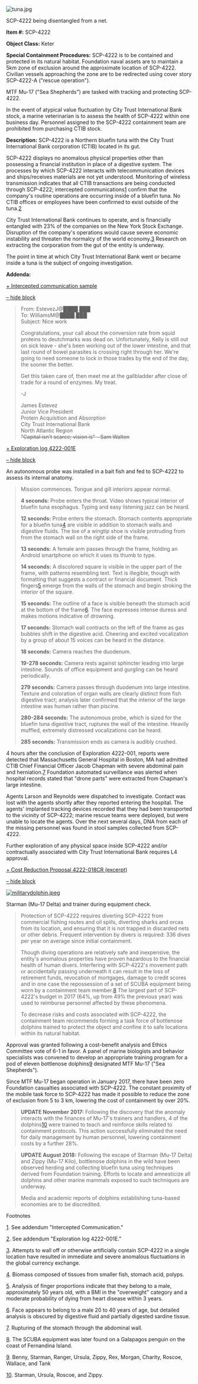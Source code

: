 ![tuna.jpg](http://scp-wiki.wdfiles.com/local--files/scp-4222/tuna.jpg)

SCP-4222 being disentangled from a net.

**Item #:** SCP-4222

**Object Class:** Keter

**Special Containment Procedures:** SCP-4222 is to be contained and protected in its natural habitat. Foundation naval assets are to maintain a 5km zone of exclusion around the approximate location of SCP-4222. Civilian vessels approaching the zone are to be redirected using cover story SCP-4222-A ("rescue operation").

MTF Mu-17 ("Sea Shepherds") are tasked with tracking and protecting SCP-4222.

In the event of atypical value fluctuation by City Trust International Bank stock, a marine veterinarian is to assess the health of SCP-4222 within one business day. Personnel assigned to the SCP-4222 containment team are prohibited from purchasing CTIB stock.

**Description:** SCP-4222 is a Northern bluefin tuna with the City Trust International Bank corporation (CTIB) located in its gut.

SCP-4222 displays no anomalous physical properties other than possessing a financial institution in place of a digestive system. The processes by which SCP-4222 interacts with telecommunication devices and ships/receives materials are not yet understood. Monitoring of wireless transmission indicates that all CTIB transactions are being conducted through SCP-4222; intercepted communications[1](javascript:;) confirm that the company's routine operations are occurring inside of a bluefin tuna. No CTIB offices or employees have been confirmed to exist outside of the tuna.[2](javascript:;)

City Trust International Bank continues to operate, and is financially entangled with 23% of the companies on the New York Stock Exchange. Disruption of the company's operations would cause severe economic instability and threaten the normalcy of the world economy.[3](javascript:;) Research on extracting the corporation from the gut of the entity is underway.

The point in time at which City Trust International Bank went or became inside a tuna is the subject of ongoing investigation.

**Addenda:**

[+ Intercepted communication sample](javascript:;)

[– hide block](javascript:;)

> From: EstevezJ@████.███  
> To: WilliamsM@████.███  
> Subject: Nice work
> 
> Congratulations, your call about the conversion rate from squid proteins to deutchmarks was dead on. Unfortunately, Kelly is still out on sick leave - she's been working out of the lower intestine, and that last round of bowel parasites is crossing right through her. We're going to need someone to lock in those trades by the end of the day, the sooner the better.
> 
> Get this taken care of, then meet me at the gallbladder after close of trade for a round of enzymes. My treat.
> 
> \-J
> 
> James Estevez  
> Junior Vice President  
> Protein Acquisition and Absorption  
> City Trust International Bank  
> North Atlantic Region  
> ~~"Capital isn't scarce; vision is" - Sam Walton~~

[+ Exploration log 4222-001E](javascript:;)

[– hide block](javascript:;)

An autonomous probe was installed in a bait fish and fed to SCP-4222 to assess its internal anatomy.

> Mission commences. Tongue and gill interiors appear normal.
> 
> **4 seconds:** Probe enters the throat. Video shows typical interior of bluefin tuna esophagus. Typing and easy listening jazz can be heard.
> 
> **12 seconds:** Probe enters the stomach. Stomach contents appropriate for a bluefin tuna[4](javascript:;) are visible in addition to stomach walls and digestive fluids. The toe of a wingtip shoe is visible protruding from from the stomach wall on the right side of the frame.
> 
> **13 seconds:** A female arm passes through the frame, holding an Android smartphone on which it uses its thumb to type.
> 
> **14 seconds:** A discolored square is visible in the upper part of the frame, with patterns resembling text. Text is illegible, though with formatting that suggests a contract or financial document. Thick fingers[5](javascript:;) emerge from the walls of the stomach and begin stroking the interior of the square.
> 
> **15 seconds:** The outline of a face is visible beneath the stomach acid at the bottom of the frame[6](javascript:;). The face expresses intense duress and makes motions indicative of drowning.  
>   
> **17 seconds:** Stomach wall contracts on the left of the frame as gas bubbles shift in the digestive acid. Cheering and excited vocalization by a group of about 15 voices can be heard in the distance.
> 
> **18 seconds:** Camera reaches the duodenum.
> 
> **19-278 seconds:** Camera rests against sphincter leading into large intestine. Sounds of office equipment and gurgling can be heard periodically.
> 
> **279 seconds:** Camera passes through duodenum into large intestine. Texture and coloration of organ walls are clearly distinct from fish digestive tract; analysis later confirmed that the interior of the large intestine was human rather than piscine.
> 
> **280-284 seconds:** The autonomous probe, which is sized for the bluefin tuna digestive tract, ruptures the wall of the intestine. Heavily muffled, extremely distressed vocalizations can be heard.
> 
> **285 seconds:** Transmission ends as camera is audibly crushed.

4 hours after the conclusion of Exploration 4222-001, reports were detected that Massachusetts General Hospital in Boston, MA had admitted CTIB Chief Financial Officer Jacob Chapman with severe abdominal pain and herniation.[7](javascript:;) Foundation automated surveillance was alerted when hospital records stated that "drone parts" were extracted from Chapman's large intestine.

Agents Larson and Reynolds were dispatched to investigate. Contact was lost with the agents shortly after they reported entering the hospital. The agents' implanted tracking devices recorded that they had been transported to the vicinity of SCP-4222; marine rescue teams were deployed, but were unable to locate the agents. Over the next several days, DNA from each of the missing personnel was found in stool samples collected from SCP-4222.

Further exploration of any physical space inside SCP-4222 and/or contractually associated with City Trust International Bank requires L4 approval.

[+ Cost Reduction Proposal 4222-018CR (excerpt)](javascript:;)

[– hide block](javascript:;)

[![militarydolphin.jpeg](http://scp-wiki.wdfiles.com/local--resized-images/scp-4222/militarydolphin.jpeg/medium.jpg)](http://scp-wiki.wdfiles.com/local--files/scp-4222/militarydolphin.jpeg)

Starman (Mu-17 Delta) and trainer during equipment check.

> Protection of SCP-4222 requires diverting SCP-4222 from commercial fishing routes and oil spills, diverting sharks and orcas from its location, and ensuring that it is not trapped in discarded nets or other debris. Frequent intervention by divers is required: 336 dives per year on average since initial containment.
> 
> Though diving operations are relatively safe and inexpensive, the entity's anomalous properties have proven hazardous to the financial health of human divers. Interfering with SCP-4222's movement path or accidentally passing underneath it can result in the loss of retirement funds, revocation of mortgages, damage to credit scores and in one case the repossession of a set of SCUBA equipment being worn by a containment team member.[8](javascript:;) The largest part of SCP-4222's budget in 2017 (64%, up from 49% the previous year) was used to reimburse personnel affected by these phenomena.
> 
> To decrease risks and costs associated with SCP-4222, the containment team recommends forming a task force of bottlenose dolphins trained to protect the object and confine it to safe locations within its natural habitat.

Approval was granted following a cost-benefit analysis and Ethics Committee vote of 6-1 in favor. A panel of marine biologists and behavior specialists was convened to develop an appropriate training program for a pod of eleven bottlenose dolphins[9](javascript:;) designated MTF Mu-17 ("Sea Shepherds").

Since MTF Mu-17 began operation in January 2017, there have been zero Foundation casualties associated with SCP-4222. The constant proximity of the mobile task force to SCP-4222 has made it possible to reduce the zone of exclusion from 5 to 3 km, lowering the cost of containment by over 20%.  

> **UPDATE November 2017:** Following the discovery that the anomaly interacts with the finances of Mu-17's trainers and handlers, 4 of the dolphins[10](javascript:;) were trained to teach and reinforce skills related to containment protocols. This action successfully eliminated the need for daily management by human personnel, lowering containment costs by a further 28%.

> **UPDATE August 2018:** Following the escape of Starman (Mu-17 Delta) and Zippy (Mu-17 Kilo), bottlenose dolphins in the wild have been observed herding and collecting bluefin tuna using techniques derived from Foundation training. Efforts to locate and amnesticize all dolphins and other marine mammals exposed to such techniques are underway.
> 
> Media and academic reports of dolphins establishing tuna-based economies are to be discredited.

Footnotes

[1](javascript:;). See addendum "Intercepted Communication."

[2](javascript:;). See addendum "Exploration log 4222-001E."

[3](javascript:;). Attempts to wall off or otherwise artificially contain SCP-4222 in a single location have resulted in immediate and severe anomalous fluctuations in the global currency exchange.

[4](javascript:;). Biomass composed of tissues from smaller fish, stomach acid, polyps.

[5](javascript:;). Analysis of finger proportions indicate that they belong to a male, approximately 50 years old, with a BMI in the "overweight" category and a moderate probability of dying from heart disease within 3 years.

[6](javascript:;). Face appears to belong to a male 20 to 40 years of age, but detailed analysis is obscured by digestive fluid and partially digested sardine tissue.

[7](javascript:;). Rupturing of the stomach through the abdominal wall.

[8](javascript:;). The SCUBA equipment was later found on a Galapagos penguin on the coast of Fernandina Island.

[9](javascript:;). Benny, Starman, Ranger, Ursula, Zippy, Rex, Morgan, Charity, Roscoe, Wallace, and Tank

[10](javascript:;). Starman, Ursula, Roscoe, and Zippy.